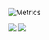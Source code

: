 ![Metrics](https://ghfast.top/github.com/IcyLightDream/IcyLightDream/raw/refs/heads/main/github-metrics.svg)

<img src="https://github-readme-stats.vercel.app/api?username=IcyLightDream&show_icons=true&count_private=true&icon_color=eed0d2&text_color=24292e&bg_color=ffffff&title_color=eed0d2&hide_title=true" />
<img src="https://github-readme-stats.vercel.app/api/top-langs/?username=IcyLightDream&layout=compact&icon_color=eed0d2&text_color=24292e&bg_color=ffffff&title_color=eed0d2&hide_title=false" />
